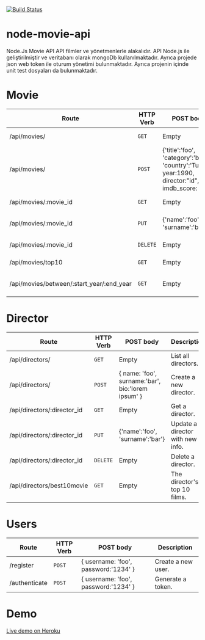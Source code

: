[![Build Status](https://api.travis-ci.org/henesgokdag/node-movie-api.svg)](https://travis-ci.org/henesgokdag/node-movie-api)
# node-movie-api
Node.Js Movie API
API filmler ve yönetmenlerle alakalıdır. API Node.js ile geliştirilmiştir ve veritabanı olarak mongoDb kullanılmaktadır. Ayrıca projede json web token ile oturum yönetimi bulunmaktadır. Ayrıca projenin içinde unit test dosyaları da bulunmaktadır.
# Movie

| Route | HTTP Verb	 | POST body	 | Description	 |
| --- | --- | --- | --- |
| /api/movies/ | `GET` | Empty | List all movies. |
| /api/movies/ | `POST` | {'title':'foo', 'category':'bar', 'country':'Turkey', year:1990, director:"id", imdb_score: 9.7 } | Create a new movie. |
| /api/movies/:movie_id | `GET` | Empty | Get a movie. |
| /api/movies/:movie_id | `PUT` | {'name':'foo', 'surname':'bar'} | Update a movie with new info. |
| /api/movies/:movie_id | `DELETE` | Empty | Delete a movie. |
| /api/movies/top10 | `GET` | Empty | Get the top 10 movies. |
| /api/movies/between/:start_year/:end_year | `GET` | Empty | Movies between two dates. |

# Director

| Route | HTTP Verb	 | POST body	 | Description	 |
| --- | --- | --- | --- |
| /api/directors/ | `GET` | Empty | List all directors. |
| /api/directors/ | `POST` | { name: 'foo', surname:'bar', bio:'lorem ipsum' } | Create a new director. |
| /api/directors/:director_id | `GET` | Empty | Get a director. |
| /api/directors/:director_id | `PUT` | {'name':'foo', 'surname':'bar'} | Update a director with new info. |
| /api/directors/:director_id | `DELETE` | Empty | Delete a director. |
| /api/directors/best10movie | `GET` | Empty | The director's top 10 films. |

# Users

| Route | HTTP Verb	 | POST body	 | Description	 |
| --- | --- | --- | --- |
| /register | `POST` | { username: 'foo', password:'1234' } | Create a new user. |
| /authenticate | `POST` | { username: 'foo', password:'1234' } | Generate a token. |


# Demo
[Live demo on Heroku](https://node-my-movie-api.herokuapp.com)